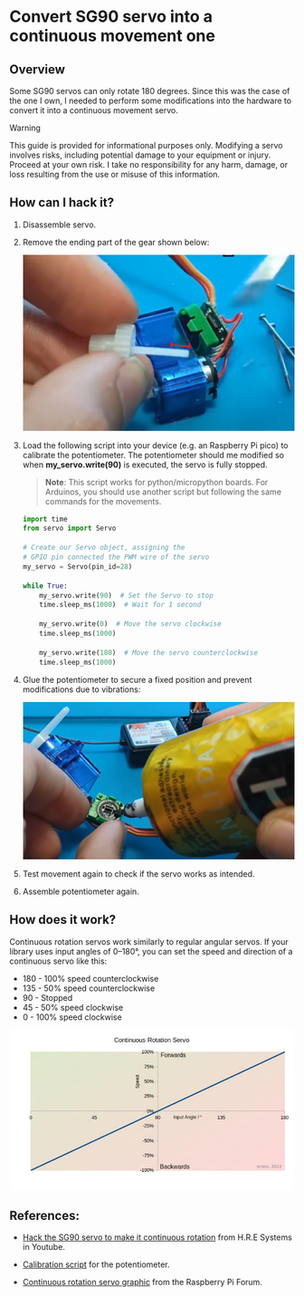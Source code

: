 
# Convert SG90 servo into a continuous movement one

## Overview

Some SG90 servos can only rotate 180 degrees. Since this was the case of the one I own, I needed to perform some modifications into the hardware to convert it into a continuous movement servo.

> [!WARNING]  
> This guide is provided for informational purposes only. Modifying a servo involves risks, including potential damage to your equipment or injury. Proceed at your own risk. I take no responsibility for any harm, damage, or loss resulting from the use or misuse of this information.

## How can I hack it?

1. Disassemble servo.

2. Remove the ending part of the gear shown below:

    ![hack-servo](./graphics/remove-stop-servo.png)

3. Load the following script into your device (e.g. an Raspberry Pi pico) to calibrate the potentiometer.
The potentiometer should me modified so when **my_servo.write(90)** is executed, the servo is fully stopped.

    >**Note**: This script works for python/micropython boards. For Arduinos, you should use another script but following the same commands for the movements.

    ```py
    import time
    from servo import Servo

    # Create our Servo object, assigning the
    # GPIO pin connected the PWM wire of the servo
    my_servo = Servo(pin_id=28)

    while True:
        my_servo.write(90)  # Set the Servo to stop
        time.sleep_ms(1000)  # Wait for 1 second
        
        my_servo.write(0)  # Move the servo clockwise
        time.sleep_ms(1000)  
        
        my_servo.write(180)  # Move the servo counterclockwise
        time.sleep_ms(1000)  
    ```

4. Glue the potentiometer to secure a fixed position and prevent modifications due to vibrations:
    
    ![Glue potentiometer](./graphics/glue-potentiometer.png)

5. Test movement again to check if the servo works as intended.

6. Assemble potentiometer again.

## How does it work?

Continuous rotation servos work similarly to regular angular servos. If your library uses input angles of 0–180°, you can set the speed and direction of a continuous servo like this:
  - 180 - 100% speed counterclockwise
  - 135 - 50% speed counterclockwise
  - 90 - Stopped
  - 45 - 50% speed clockwise
  - 0 - 100% speed clockwise

![Continuous servo graphic](./graphics/continuous_rotation_servo.jpg)

## References:

- [Hack the SG90 servo to make it continuous rotation](https://www.youtube.com/watch?v=4Z-j6bUJTQ8) from H.R.E Systems in Youtube.

- [Calibration script](https://core-electronics.com.au/guides/getting-started-with-servos-examples-with-raspberry-pi-pico/#:~:text=Servo%20in%20action.-,Remix%202%20%2D%20Rotational%20Servo%20Control,-Finally%2C%20let%27s%20have) for the potentiometer.

- [Continuous rotation servo graphic](https://forums.raspberrypi.com/viewtopic.php?t=341927) from the Raspberry Pi Forum.